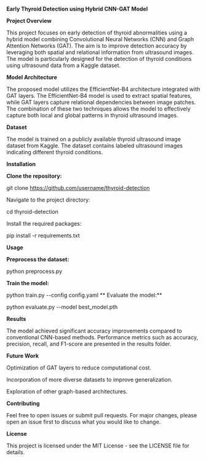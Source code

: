 **Early Thyroid Detection using Hybrid CNN-GAT Model**

**Project Overview**

This project focuses on early detection of thyroid abnormalities using a hybrid model combining Convolutional Neural Networks (CNN) and Graph Attention Networks (GAT). The aim is to improve detection accuracy by leveraging both spatial and relational information from ultrasound images. The model is particularly designed for the detection of thyroid conditions using ultrasound data from a Kaggle dataset.

**Model Architecture**

The proposed model utilizes the EfficientNet-B4 architecture integrated with GAT layers. The EfficientNet-B4 model is used to extract spatial features, while GAT layers capture relational dependencies between image patches. The combination of these two techniques allows the model to effectively capture both local and global patterns in thyroid ultrasound images.

**Dataset**

The model is trained on a publicly available thyroid ultrasound image dataset from Kaggle. The dataset contains labeled ultrasound images indicating different thyroid conditions.

**Installation**

**Clone the repository:**

git clone https://github.com/username/thyroid-detection

Navigate to the project directory:

cd thyroid-detection

Install the required packages:

pip install -r requirements.txt

**Usage**

**Preprocess the dataset:**

python preprocess.py

**Train the model:**

python train.py --config config.yaml
**
Evaluate the model:**

python evaluate.py --model best_model.pth

**Results**

The model achieved significant accuracy improvements compared to conventional CNN-based methods. Performance metrics such as accuracy, precision, recall, and F1-score are presented in the results folder.

**Future Work**

Optimization of GAT layers to reduce computational cost.

Incorporation of more diverse datasets to improve generalization.

Exploration of other graph-based architectures.

**Contributing**

Feel free to open issues or submit pull requests. For major changes, please open an issue first to discuss what you would like to change.

**License**

This project is licensed under the MIT License - see the LICENSE file for details.

